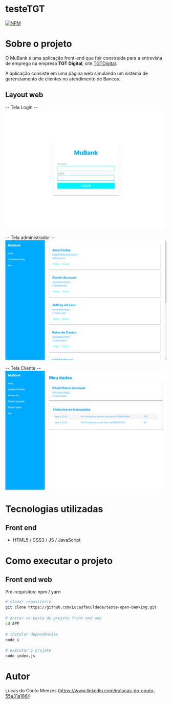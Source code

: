# testeTGT
[![NPM](https://img.shields.io/npm/l/react)](https://github.com/vitusan/testeTGT/blob/main/LICENSE) 

# Sobre o projeto

O MuBank é uma aplicação front-end que foir construída para a entrevista de emprego na empresa **TGT Digital**, site [TGTDigital](https://www.tgtdigital.io/#/landing/tgt "Site da TGT Digital").

A aplicação consiste em uma página web simulando um sistema de gerenciamento de clientes no atendimento de Bancos.

## Layout web
-- Tela Login --
![Web 1](src/assets/gitImagens/Screenshot_58.png)

-- Tela administrador --
![Web 2](src/assets/gitImagens/Screenshot_59.png)

-- Tela Cliente --
![Web 3](src/assets/gitImagens/Screenshot_60.png)

# Tecnologias utilizadas
## Front end
- HTML5 / CSS3 / JS / JavaScript

# Como executar o projeto

## Front end web
Pré-requisitos: npm / yarn

```bash
# clonar repositório
git clone https://github.com/Lucasfaculdade/teste-open-banking.git

# entrar na pasta do projeto front end web
cd APP

# instalar dependências
node i

# executar o projeto
node index.js
```

# Autor

Lucas do Couto Menzes (https://www.linkedin.com/in/lucas-do-couto-55a31a186/)
